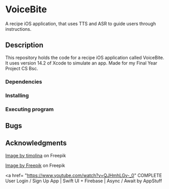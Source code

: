 # VoiceBite

A recipe iOS application, that uses TTS and ASR to guide users through instructions. 

## Description

This repository holds the code for a recipe iOS application called VoiceBite. 
It uses version 14.2 of Xcode to simulate an app.
Made for my Final Year Project CS Bsc.

### Dependencies

### Installing

### Executing program

## Bugs

## Acknowledgments
<a href="https://www.freepik.com/free-photo/penne-pasta-with-pesto-sauce-zucchini-green-peas-basil-italian-food-top-view-flat-lay_7676329.htm#query=pasta&position=4&from_view=search&track=sph&uuid=ef623c77-f737-4b79-9a51-a73b25afca63">Image by timolina</a> on Freepik

<a href="[https://www.freepik.com/free-photo/penne-pasta-with-pesto-sauce-zucchini-green-peas-basil-italian-food-top-view-flat-lay_7676329.htm#query=pasta&position=4&from_view=search&track=sph&uuid=ef623c77-f737-4b79-9a51-a73b25afca63](https://www.freepik.com/free-photo/boiling-hot-water-arrangement_18004822.htm#fromView=search&page=1&position=2&uuid=d4ad8e38-335a-4f11-9a45-a951208e9f74)">Image by Freepik</a> on Freepik

<a href= "https://www.youtube.com/watch?v=QJHmhLGv-_0" </a> COMPLETE User Login / Sign Up App | Swift UI + Firebase | Async / Await by AppStuff


